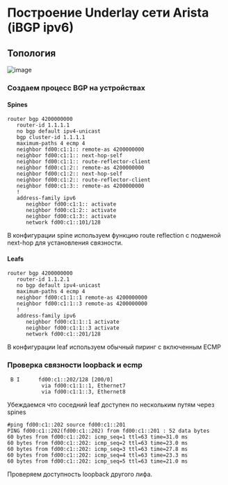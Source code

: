 # Построение Underlay сети Arista (iBGP ipv6)

## Топология 

![image](https://github.com/user-attachments/assets/b1058244-28d8-4e2f-9e28-5a3083a723e5)

### Создаем процесс BGP на устройствах 

#### Spines

```
router bgp 4200000000
   router-id 1.1.1.1
   no bgp default ipv4-unicast
   bgp cluster-id 1.1.1.1
   maximum-paths 4 ecmp 4
   neighbor fd00:c1:1:: remote-as 4200000000
   neighbor fd00:c1:1:: next-hop-self
   neighbor fd00:c1:1:: route-reflector-client
   neighbor fd00:c1:2:: remote-as 4200000000
   neighbor fd00:c1:2:: next-hop-self
   neighbor fd00:c1:2:: route-reflector-client
   neighbor fd00:c1:3:: remote-as 4200000000
   !
   address-family ipv6
      neighbor fd00:c1:1:: activate
      neighbor fd00:c1:2:: activate
      neighbor fd00:c1:3:: activate
      network fd00:c1::101/128
```

В конфигурации spine используем функцию route reflection c подменой next-hop для установления связности.

#### Leafs

```
router bgp 4200000000
   router-id 1.1.2.1
   no bgp default ipv4-unicast
   maximum-paths 4 ecmp 4
   neighbor fd00:c1:1::1 remote-as 4200000000
   neighbor fd00:c1:1::3 remote-as 4200000000
   !
   address-family ipv6
      neighbor fd00:c1:1::1 activate
      neighbor fd00:c1:1::3 activate
      network fd00:c1::201/128
```

В конфигурации leaf используем обычный пиринг с включенным ECMP


### Проверка связности loopback и ecmp

```
 B I      fd00:c1::202/128 [200/0]
           via fd00:c1:1::1, Ethernet7
           via fd00:c1:1::3, Ethernet8
```

Убеждаемся что соседний leaf доступен по нескольким путям через spines

```
#ping fd00:c1::202 source fd00:c1::201
PING fd00:c1::202(fd00:c1::202) from fd00:c1::201 : 52 data bytes
60 bytes from fd00:c1::202: icmp_seq=1 ttl=63 time=31.0 ms
60 bytes from fd00:c1::202: icmp_seq=2 ttl=63 time=23.0 ms
60 bytes from fd00:c1::202: icmp_seq=3 ttl=63 time=27.8 ms
60 bytes from fd00:c1::202: icmp_seq=4 ttl=63 time=23.3 ms
60 bytes from fd00:c1::202: icmp_seq=5 ttl=63 time=21.0 ms
```

Проверяем доступность loopback другого лифа. 

